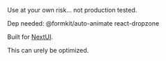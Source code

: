 Use at your own risk... not production tested.

Dep needed:
@formkit/auto-animate
react-dropzone

Built for [NextUI](https://nextui.org).

This can urely be optimized.
